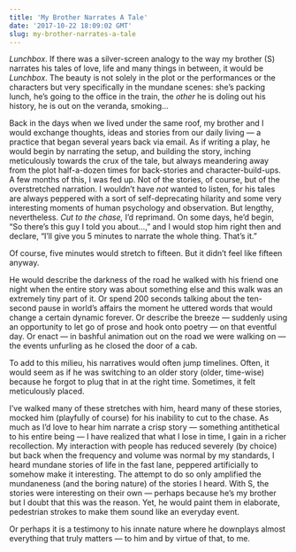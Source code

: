 ```yaml
---
title: 'My Brother Narrates A Tale'
date: '2017-10-22 18:09:02 GMT'
slug: my-brother-narrates-a-tale
---
```

_Lunchbox_. If there was a silver-screen analogy to the way my brother (S) narrates his tales of love, life and many things in between, it would be _Lunchbox_. The beauty is not solely in the plot or the performances or the characters but very specifically in the mundane scenes: she’s packing lunch, he’s going to the office in the train, the _other_ he is doling out his history, he is out on the veranda, smoking…

Back in the days when we lived under the same roof, my brother and I would exchange thoughts, ideas and stories from our daily living — a practice that began several years back via email. As if writing a play, he would begin by narrating the setup, and building the story, inching meticulously towards the crux of the tale, but always meandering away from the plot half-a-dozen times for back-stories and character-build-ups. A few months of this, I was fed up. Not of the stories, of course, but of the overstretched narration. I wouldn’t have _not_ wanted to listen, for his tales are always peppered with a sort of self-deprecating hilarity and some very interesting moments of human psychology and observation. But lengthy, nevertheless. _Cut to the chase,_ I’d reprimand. On some days, he’d begin, “So there’s this guy I told you about…,” and I would stop him right then and declare, “I’ll give you 5 minutes to narrate the whole thing. That’s it.”

Of course, five minutes would stretch to fifteen. But it didn’t feel like fifteen anyway.

He would describe the darkness of the road he walked with his friend one night when the entire story was about something else and this walk was an extremely tiny part of it. Or spend 200 seconds talking about the ten-second pause in world’s affairs the moment he uttered words that would change a certain dynamic forever. Or describe the breeze — suddenly using an opportunity to let go of prose and hook onto poetry — on that eventful day. Or enact — in bashful animation out on the road we were walking on — the events unfurling as he closed the door of a cab.

To add to this milieu, his narratives would often jump timelines. Often, it would seem as if he was switching to an older story (older, time-wise) because he forgot to plug that in at the right time. Sometimes, it felt meticulously placed.

I’ve walked many of these stretches with him, heard many of these stories, mocked him (playfully of course) for his inability to cut to the chase. As much as I’d love to hear him narrate a crisp story — something antithetical to his entire being — I have realized that what I lose in time, I gain in a richer recollection. My interaction with people has reduced severely (by choice) but back when the frequency and volume was normal by my standards, I heard mundane stories of life in the fast lane, peppered artificially to somehow make it interesting. The attempt to do so only amplified the mundaneness (and the boring nature) of the stories I heard. With S, the stories were interesting on their own — perhaps because he’s my brother but I doubt that this was the reason. Yet, he would paint them in elaborate, pedestrian strokes to make them sound like an everyday event.

Or perhaps it is a testimony to his innate nature where he downplays almost everything that truly matters — to him and by virtue of that, to me.